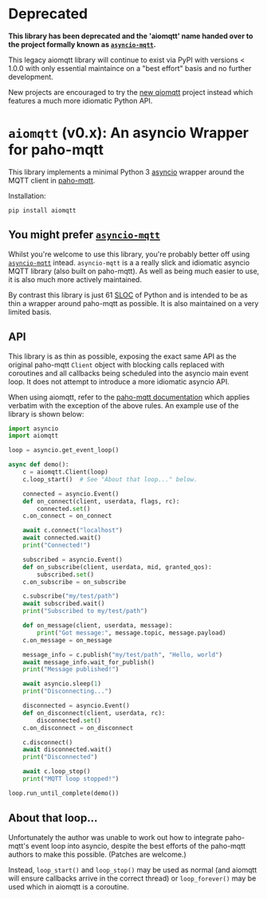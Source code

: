 Deprecated
==========

**This library has been deprecated and the 'aiomqtt' name handed over to the
project formally known as
[`asyncio-mqtt`](https://github.com/sbtinstruments/aiomqtt).**

This legacy aiomqtt library will continue to exist via PyPI with versions <
1.0.0 with only essential maintaince on a "best effort" basis and no further
development.

New projects are encouraged to try the [new
qiomqtt](https://github.com/sbtinstruments/aiomqtt) project instead which
features a much more idiomatic Python API.


`aiomqtt` (v0.x): An asyncio Wrapper for paho-mqtt
==================================================

This library implements a minimal Python 3
[asyncio](https://docs.python.org/3/library/asyncio.html) wrapper around the
MQTT client in [paho-mqtt](https://github.com/eclipse/paho.mqtt.python).

Installation:

    pip install aiomqtt

You might prefer [`asyncio-mqtt`](https://github.com/sbtinstruments/asyncio-mqtt)
---------------------------------------------------------------------------------

Whilst you're welcome to use this library, you're probably better off using
[`asyncio-mqtt`](https://github.com/sbtinstruments/asyncio-mqtt) intead.
`asyncio-mqtt` is a a really slick and idiomatic asyncio MQTT library (also
built on paho-mqtt). As well as being much easier to use, it is also much more
actively maintained.

By contrast this library is just 61
[SLOC](https://en.wikipedia.org/wiki/Source_lines_of_code) of Python and is
intended to be as thin a wrapper around paho-mqtt as possible. It is also
maintained on a very limited basis.


API
---

This library is as thin as possible, exposing the exact same API as the
original paho-mqtt `Client` object with blocking calls replaced with coroutines
and all callbacks being scheduled into the asyncio main event loop. It does not
attempt to introduce a more idiomatic asyncio API.

When using aiomqtt, refer to the [paho-mqtt
documentation](https://pypi.python.org/pypi/paho-mqtt/1.1) which applies
verbatim with the exception of the above rules. An example use of the library
is shown below:

```python
import asyncio
import aiomqtt

loop = asyncio.get_event_loop()

async def demo():
    c = aiomqtt.Client(loop)
    c.loop_start()  # See "About that loop..." below.

    connected = asyncio.Event()
    def on_connect(client, userdata, flags, rc):
        connected.set()
    c.on_connect = on_connect

    await c.connect("localhost")
    await connected.wait()
    print("Connected!")

    subscribed = asyncio.Event()
    def on_subscribe(client, userdata, mid, granted_qos):
        subscribed.set()
    c.on_subscribe = on_subscribe

    c.subscribe("my/test/path")
    await subscribed.wait()
    print("Subscribed to my/test/path")

    def on_message(client, userdata, message):
        print("Got message:", message.topic, message.payload)
    c.on_message = on_message

    message_info = c.publish("my/test/path", "Hello, world")
    await message_info.wait_for_publish()
    print("Message published!")

    await asyncio.sleep(1)
    print("Disconnecting...")

    disconnected = asyncio.Event()
    def on_disconnect(client, userdata, rc):
        disconnected.set()
    c.on_disconnect = on_disconnect

    c.disconnect()
    await disconnected.wait()
    print("Disconnected")

    await c.loop_stop()
    print("MQTT loop stopped!")

loop.run_until_complete(demo())
```

About that loop...
------------------

Unfortunately the author was unable to work out how to integrate paho-mqtt's
event loop into asyncio, despite the best efforts of the paho-mqtt authors to
make this possible. (Patches are welcome.)

Instead, `loop_start()` and `loop_stop()` may be used as normal (and aiomqtt
will ensure callbacks arrive in the correct thread) or `loop_forever()` may be
used which in aiomqtt is a coroutine.
